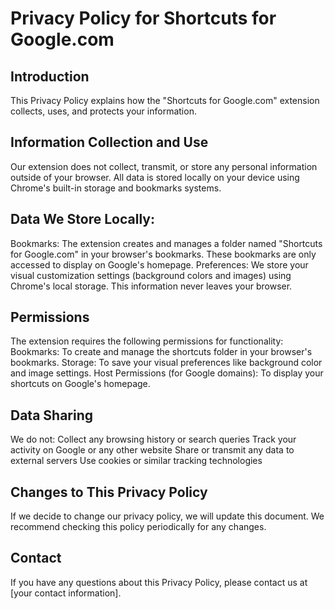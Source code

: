 # Privacy Policy for Shortcuts for Google.com
## Introduction
This Privacy Policy explains how the "Shortcuts for Google.com" extension collects, uses, and protects your information.
## Information Collection and Use
Our extension does not collect, transmit, or store any personal information outside of your browser. All data is stored locally on your device using Chrome's built-in storage and bookmarks systems.
## Data We Store Locally:
Bookmarks: The extension creates and manages a folder named "Shortcuts for Google.com" in your browser's bookmarks. These bookmarks are only accessed to display on Google's homepage.
Preferences: We store your visual customization settings (background colors and images) using Chrome's local storage. This information never leaves your browser.
## Permissions
The extension requires the following permissions for functionality:
Bookmarks: To create and manage the shortcuts folder in your browser's bookmarks.
Storage: To save your visual preferences like background color and image settings.
Host Permissions (for Google domains): To display your shortcuts on Google's homepage.
## Data Sharing
We do not:
Collect any browsing history or search queries
Track your activity on Google or any other website
Share or transmit any data to external servers
Use cookies or similar tracking technologies
## Changes to This Privacy Policy
If we decide to change our privacy policy, we will update this document. We recommend checking this policy periodically for any changes.
## Contact
If you have any questions about this Privacy Policy, please contact us at [your contact information].
